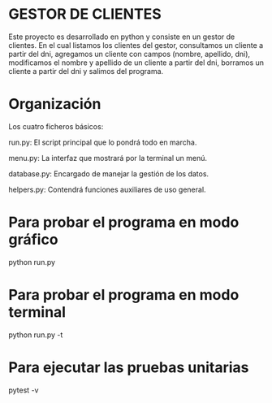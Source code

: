 # GESTOR DE CLIENTES
Este proyecto es desarrollado en python y consiste en un gestor de clientes. En el cual listamos los clientes del gestor, consultamos un cliente a partir del dni, 
agregamos un cliente con campos (nombre, apellido, dni), modificamos el nombre y apellido de un cliente a partir del dni, borramos un cliente a partir del dni y
salimos del programa.

# Organización
Los cuatro ficheros básicos:

run.py: El script principal que lo pondrá todo en marcha.

menu.py: La interfaz que mostrará por la terminal un menú.

database.py: Encargado de manejar la gestión de los datos.

helpers.py: Contendrá funciones auxiliares de uso general.

# Para probar el programa en modo gráfico
python run.py
# Para probar el programa en modo terminal
python run.py -t
# Para ejecutar las pruebas unitarias
pytest -v
